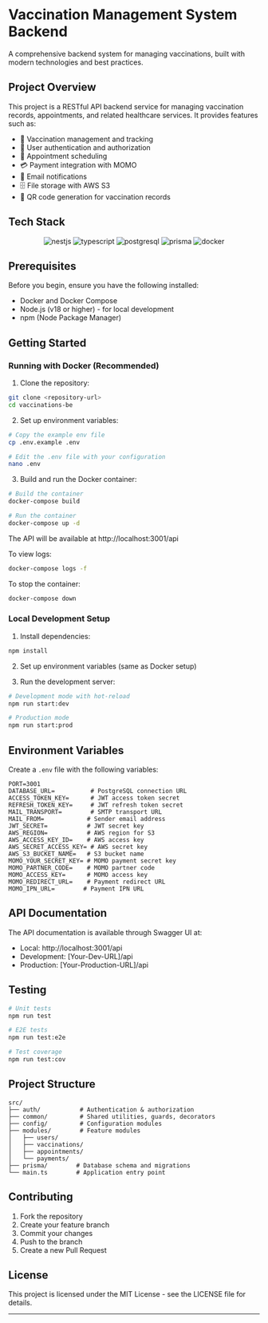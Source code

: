 # Vaccination Management System Backend

A comprehensive backend system for managing vaccinations, built with modern technologies and best practices.

## Project Overview

This project is a RESTful API backend service for managing vaccination records, appointments, and related healthcare services. It provides features such as:

- 💉 Vaccination management and tracking
- 👥 User authentication and authorization
- 📅 Appointment scheduling
- 💳 Payment integration with MOMO
- 📧 Email notifications
- 🗄️ File storage with AWS S3
- 📱 QR code generation for vaccination records

## Tech Stack

<div align="center">
  <img src="https://img.shields.io/badge/nestjs-E0234E?style=for-the-badge&logo=nestjs&logoColor=white" alt="nestjs" />
  <img src="https://img.shields.io/badge/-TypeScript-black?style=for-the-badge&logoColor=white&logo=typescript&color=3178C6" alt="typescript" />
  <img src="https://img.shields.io/badge/postgresql-4169e1?style=for-the-badge&logo=postgresql&logoColor=white" alt="postgresql" />
  <img src="https://img.shields.io/badge/Prisma-3982CE?style=for-the-badge&logo=Prisma&logoColor=white" alt="prisma" />
  <img src="https://img.shields.io/badge/Docker-2496ED?style=for-the-badge&logo=docker&logoColor=white" alt="docker" />
</div>

## Prerequisites

Before you begin, ensure you have the following installed:

- Docker and Docker Compose
- Node.js (v18 or higher) - for local development
- npm (Node Package Manager)

## Getting Started

### Running with Docker (Recommended)

1. Clone the repository:

```bash
git clone <repository-url>
cd vaccinations-be
```

2. Set up environment variables:

```bash
# Copy the example env file
cp .env.example .env

# Edit the .env file with your configuration
nano .env
```

3. Build and run the Docker container:

```bash
# Build the container
docker-compose build

# Run the container
docker-compose up -d
```

The API will be available at http://localhost:3001/api

To view logs:

```bash
docker-compose logs -f
```

To stop the container:

```bash
docker-compose down
```

### Local Development Setup

1. Install dependencies:

```bash
npm install
```

2. Set up environment variables (same as Docker setup)

3. Run the development server:

```bash
# Development mode with hot-reload
npm run start:dev

# Production mode
npm run start:prod
```

## Environment Variables

Create a `.env` file with the following variables:

```env
PORT=3001
DATABASE_URL=          # PostgreSQL connection URL
ACCESS_TOKEN_KEY=      # JWT access token secret
REFRESH_TOKEN_KEY=     # JWT refresh token secret
MAIL_TRANSPORT=        # SMTP transport URL
MAIL_FROM=            # Sender email address
JWT_SECRET=           # JWT secret key
AWS_REGION=           # AWS region for S3
AWS_ACCESS_KEY_ID=    # AWS access key
AWS_SECRET_ACCESS_KEY= # AWS secret key
AWS_S3_BUCKET_NAME=   # S3 bucket name
MOMO_YOUR_SECRET_KEY= # MOMO payment secret key
MOMO_PARTNER_CODE=    # MOMO partner code
MOMO_ACCESS_KEY=      # MOMO access key
MOMO_REDIRECT_URL=    # Payment redirect URL
MOMO_IPN_URL=        # Payment IPN URL
```

## API Documentation

The API documentation is available through Swagger UI at:

- Local: http://localhost:3001/api
- Development: [Your-Dev-URL]/api
- Production: [Your-Production-URL]/api

## Testing

```bash
# Unit tests
npm run test

# E2E tests
npm run test:e2e

# Test coverage
npm run test:cov
```

## Project Structure

```
src/
├── auth/           # Authentication & authorization
├── common/         # Shared utilities, guards, decorators
├── config/         # Configuration modules
├── modules/        # Feature modules
│   ├── users/
│   ├── vaccinations/
│   ├── appointments/
│   └── payments/
├── prisma/        # Database schema and migrations
└── main.ts        # Application entry point
```

## Contributing

1. Fork the repository
2. Create your feature branch
3. Commit your changes
4. Push to the branch
5. Create a new Pull Request

## License

This project is licensed under the MIT License - see the LICENSE file for details.

---
